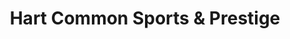 ---
title: "Hart Common Sports & Prestige"
url: /bolton/hart-common-sports-und-prestige/
shop: Autohaus
---